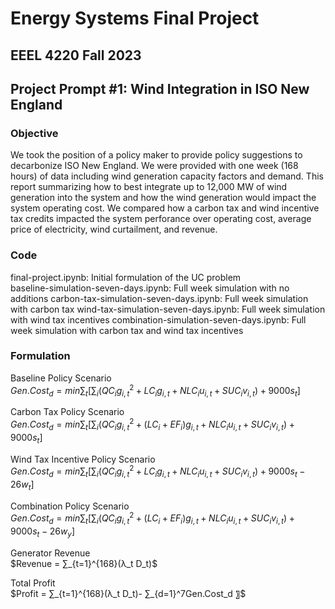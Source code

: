 # Energy Systems Final Project
## EEEL 4220 Fall 2023 
## Project Prompt \#1: Wind Integration in ISO New England

### Objective
We took the position of a policy maker to provide policy suggestions to decarbonize ISO New England. We were provided with one week (168 hours) of data including wind generation capacity factors and demand. This report summarizing how to best integrate up to 12,000 MW of wind generation into the system and how the wind generation would impact the system operating cost. We compared how a carbon tax and wind incentive tax credits impacted the system perforance over operating cost, average price of electricity, wind curtailment, and revenue. 

### Code
final-project.ipynb: Initial formulation of the UC problem   
baseline-simulation-seven-days.ipynb: Full week simulation with no additions
carbon-tax-simulation-seven-days.ipynb: Full week simulation with carbon tax
wind-tax-simulation-seven-days.ipynb: Full week simulation with wind tax incentives
combination-simulation-seven-days.ipynb: Full week simulation with carbon tax and wind tax incentives

### Formulation 

Baseline Policy Scenario  
$Gen. Cost_d  = min⁡∑_t[∑_i(QC_i g_{i,t}^2+LC_i g_{i,t} +NLC_i u_{i,t}+SUC_i v_{i,t})+9000s_t]$ 

Carbon Tax Policy Scenario     
$Gen. Cost_d  = min⁡∑_t[∑_i(QC_i g_{i,t}^2+(LC_i + EF_i)g_{i,t} +NLC_i u_{i,t}+SUC_i v_{i,t})+9000s_t]$ 

Wind Tax Incentive Policy Scenario    
$Gen. Cost_d  = min⁡∑_t[∑_i(QC_i g_{i,t}^2+LC_ig_{i,t} +NLC_i u_{i,t}+SUC_i v_{i,t})+9000s_t - 26w_t]$   

Combination Policy Scenario    
$Gen. Cost_d  = min⁡∑_t[∑_i(QC_i g_{i,t}^2+(LC_i + EF_i)g_{i,t} +NLC_i u_{i,t}+SUC_i v_{i,t})+9000s_t - 26w_y]$   

Generator Revenue    
$Revenue = ∑_{t=1}^{168}(λ_t D_t)$    

Total Profit  
$Profit = ∑_{t=1}^{168}(λ_t D_t)- ∑_{d=1}^7Gen.Cost_d 〗$

